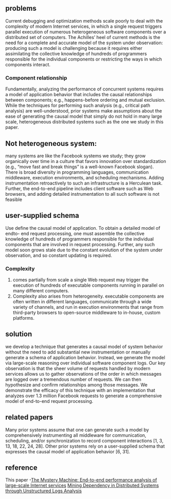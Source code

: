 ## problems
Current debugging and optimization methods scale poorly to deal with the complexity of modern Internet
services, in which a single request triggers parallel execution of numerous heterogeneous software components
over a distributed set of computers. The Achilles’ heel
of current methods is the need for a complete and accurate model of the system under observation: producing
such a model is challenging because it requires either assimilating the collective knowledge of hundreds of programmers
responsible for the individual components or restricting the ways in which components interact.
### Component relationship
Fundamentally, analyzing the performance of concurrent
systems requires a model of application behavior
that includes the causal relationships between components;
e.g., happens-before ordering and mutual exclusion.
While the techniques for performing such analysis
(e.g., critical path analysis) are well-understood, prior
systems make assumptions about the ease of generating
the causal model that simply do not hold in many large scale,
heterogeneous distributed systems such as the one
we study in this paper.
## Not heterogeneous system:
many systems are like the Facebook systems
we study; they grow organically over time in a
culture that favors innovation over standardization (e.g.,
“move fast and break things” is a well-known Facebook
slogan). There is broad diversity in programming languages,
communication middleware, execution environments,
and scheduling mechanisms. Adding instrumentation
retroactively to such an infrastructure is a Herculean
task. Further, the end-to-end pipeline includes
client software such as Web browsers, and adding detailed
instrumentation to all such software is not feasible
## user-supplied schema
Use define the causal model of application. To obtain a detailed model of endto-
end request processing, one must assemble the collective
knowledge of hundreds of programmers responsible
for the individual components that are involved in
request processing. Further, any such model soon grows
stale due to the constant evolution of the system under
observation, and so constant updating is required.
### Complexity
1. comes partially from scale a single Web request may trigger the execution of hundreds of executable components running in parallel on many different computers.
2. Complexity also arises from heterogeneity. executable components are often written in different languages, communicate through a wide variety of channels, and run in execution environments that range from third-party browsers to open-source middleware to
in-house, custom platforms.

## solution
we develop a technique that generates a
causal model of system behavior without the need to add
substantial new instrumentation or manually generate a
schema of application behavior. Instead, we generate the
model via large-scale reasoning over individual software
component logs. Our key observation is that the sheer
volume of requests handled by modern services allows us
to gather observations of the order in which messages are
logged over a tremendous number of requests. We can
then hypothesize and confirm relationships among those
messages. We demonstrate the efficacy of this technique
with an implementation that analyzes over 1.3 million
Facebook requests to generate a comprehensive model
of end-to-end request processing.
## related papers
Many prior systems assume that one can generate
such a model by comprehensively instrumenting all middleware
for communication, scheduling, and/or synchronization
to record component interactions [1, 3, 13, 18,
22, 24, 28].
Other prior systems rely on a user-supplied schema
that expresses the causal model of application behavior [6, 31].
## reference
This paper -[The Mystery Machine: End-to-end performance analysis of large-scale Internet services](https://www.usenix.org/system/files/conference/osdi14/osdi14-paper-chow.pdf)
[Mining Dependency in Distributed Systems through
Unstructured Logs Analysis](https://www.microsoft.com/en-us/research/wp-content/uploads/2016/02/Mining20Dependency20in20Distributed20Systems20through20unstructured20logs20analysis.pdf)
